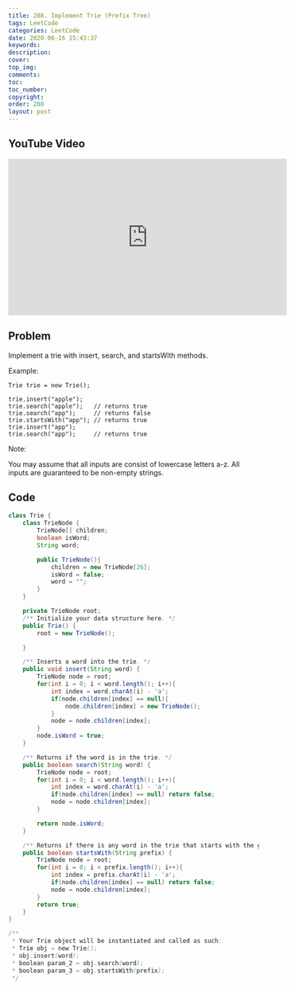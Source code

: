 ```yaml
---
title: 208. Implement Trie (Prefix Tree)
tags: LeetCode
categories: LeetCode
date: 2020-06-16 15:43:37
keywords:
description:
cover:
top_img:
comments:
toc:
toc_number:
copyright:
order: 208
layout: post
---
```


## YouTube Video

<iframe width="560" height="315" src="https://www.youtube.com/embed/1gR5FfipQXM" frameborder="0" allow="accelerometer; autoplay; encrypted-media; gyroscope; picture-in-picture" allowfullscreen></iframe>

## Problem

Implement a trie with insert, search, and startsWith methods.

Example:

```
Trie trie = new Trie();

trie.insert("apple");
trie.search("apple");   // returns true
trie.search("app");     // returns false
trie.startsWith("app"); // returns true
trie.insert("app");
trie.search("app");     // returns true
```

Note:

You may assume that all inputs are consist of lowercase letters a-z.
All inputs are guaranteed to be non-empty strings.

## Code

```java
class Trie {
    class TrieNode {
        TrieNode[] children;
        boolean isWord;
        String word;

        public TrieNode(){
            children = new TrieNode[26];
            isWord = false;
            word = "";
        }
    }

    private TrieNode root;
    /** Initialize your data structure here. */
    public Trie() {
        root = new TrieNode();

    }

    /** Inserts a word into the trie. */
    public void insert(String word) {
        TrieNode node = root;
        for(int i = 0; i < word.length(); i++){
            int index = word.charAt(i) - 'a';
            if(node.children[index] == null){
                node.children[index] = new TrieNode();
            }
            node = node.children[index];
        }
        node.isWord = true;
    }

    /** Returns if the word is in the trie. */
    public boolean search(String word) {
        TrieNode node = root;
        for(int i = 0; i < word.length(); i++){
            int index = word.charAt(i) - 'a';
            if(node.children[index] == null) return false;
            node = node.children[index];
        }

        return node.isWord;
    }

    /** Returns if there is any word in the trie that starts with the given prefix. */
    public boolean startsWith(String prefix) {
        TrieNode node = root;
        for(int i = 0; i < prefix.length(); i++){
            int index = prefix.charAt(i) - 'a';
            if(node.children[index] == null) return false;
            node = node.children[index];
        }
        return true;
    }
}

/**
 * Your Trie object will be instantiated and called as such:
 * Trie obj = new Trie();
 * obj.insert(word);
 * boolean param_2 = obj.search(word);
 * boolean param_3 = obj.startsWith(prefix);
 */
```
